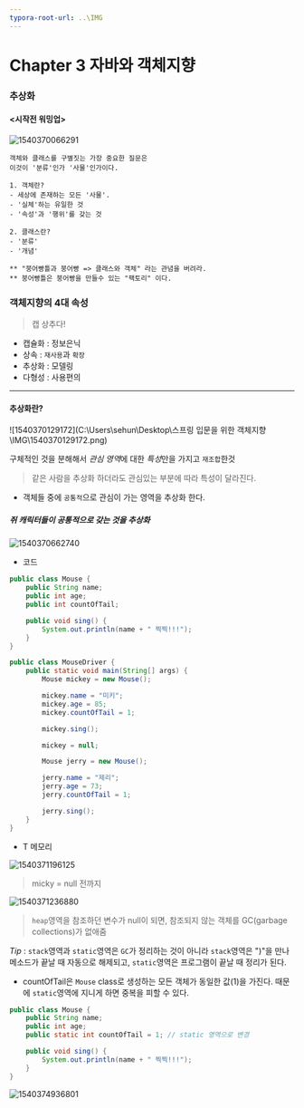 ```yaml
---
typora-root-url: ..\IMG
---
```


# Chapter 3 자바와 객체지향

### 추상화



#### <시작전 워밍업>

![1540370066291](/1540370066291.png)

```
객체와 클래스를 구별짓는 가장 중요한 질문은
이것이 '분류'인가 '사물'인가이다.

1. 객체란?
- 세상에 존재하는 모든 '사물'.
- '실체'하는 유일한 것
- '속성'과 '행위'를 갖는 것

2. 클래스란?
- '분류'
- '개념'

** "붕어빵틀과 붕어빵 => 클래스와 객체" 라는 관념을 버려라.
** 붕어빵틀은 붕어빵을 만들수 있는 "팩토리" 이다.
```



### 객체지향의 4대 속성

> 캡 상추다!

- 캡슐화 : 정보은닉
- 상속 : `재사용`과 `확장`
- 추상화 : 모델링
- 다형성 : 사용편의

---

#### 추상화란?

![1540370129172](C:\Users\sehun\Desktop\스프링 입문을 위한 객체지향\IMG\1540370129172.png)

구체적인 것을 분해해서 *관심 영역*에 대한 *특성*만을 가지고 `재조합`한것

> 같은 사람을 추상화 하더라도 관심있는 부분에 따라 특성이 달라진다.

- 객체들 중에 `공통적`으로 관심이 가는 영역을 추상화 한다.



##### 쥐 캐릭터들이 공통적으로 갖는 것을 추상화

![1540370662740](/1540370662740.png)

- 코드

```java
public class Mouse {
	public String name;
	public int age;
	public int countOfTail;

	public void sing() {
		System.out.println(name + " 찍찍!!!");
	}
}
```

```java
public class MouseDriver {
	public static void main(String[] args) {
		Mouse mickey = new Mouse();

		mickey.name = "미키";
		mickey.age = 85;
		mickey.countOfTail = 1;

		mickey.sing();

		mickey = null;

		Mouse jerry = new Mouse();

		jerry.name = "제리";
		jerry.age = 73;
		jerry.countOfTail = 1;

		jerry.sing();
	}
}
```

- T 메모리

![1540371196125](/1540371196125.png)

> micky = null 전까지



![1540371236880](/1540371236880.png)

>`heap`영역을 참조하던 변수가 null이 되면, 참조되지 않는 객체를 GC(garbage collections)가 없애줌

*Tip* : `stack`영역과 `static`영역은 `GC`가 정리하는 것이 아니라 `stack`영역은 ")"을 만나 메소드가 끝날 때 자동으로 해제되고, `static`영역은 프로그램이 끝날 때 정리가 된다.



- countOfTail은 `Mouse` class로 생성하는 모든 객체가 동일한 값(1)을 가진다. 때문에 `static`영역에 지니게 하면 중복을 피할 수 있다.

```java
public class Mouse {
	public String name;
	public int age;
	public static int countOfTail = 1; // static 영역으로 변경

	public void sing() {
		System.out.println(name + " 찍찍!!!");
	}
}
```

![1540374936801](/1540374936801.png)